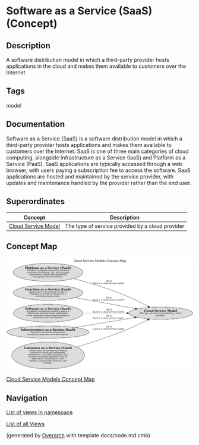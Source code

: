 
# Software as a Service (SaaS) (Concept)
## Description
A software distribution model in which a third-party provider hosts applications in the cloud and makes them available to customers over the Internet


## Tags
model

## Documentation
Software as a Service (SaaS) is a software distribution model in which a third-party provider hosts applications
and makes them available to customers over the Internet. SaaS is one of three main categories of cloud computing,
alongside Infrastructure as a Service (IaaS) and Platform as a Service (PaaS). SaaS applications are typically
accessed through a web browser, with users paying a subscription fee to access the software. SaaS applications
are hosted and maintained by the service provider, with updates and maintenance handled by the provider rather
than the end user.
## Superordinates
| Concept | Description |
|---|---|
| [Cloud Service Model](../../../software-development/cloud/cloud-service-model.md)| The type of service provided by a cloud provider |

## Concept Map
![Cloud Service Models Concept Map](../../../software-development/cloud/service-model/concept-view.png)

[Cloud Service Models Concept Map](../../../software-development/cloud/service-model/concept-view.md)


## Navigation
[List of views in namespace](./views-in-namespace.md)

[List of all Views](../../../views.md)


(generated by [Overarch](https://github.com/soulspace-org/overarch) with template docs/node.md.cmb)
